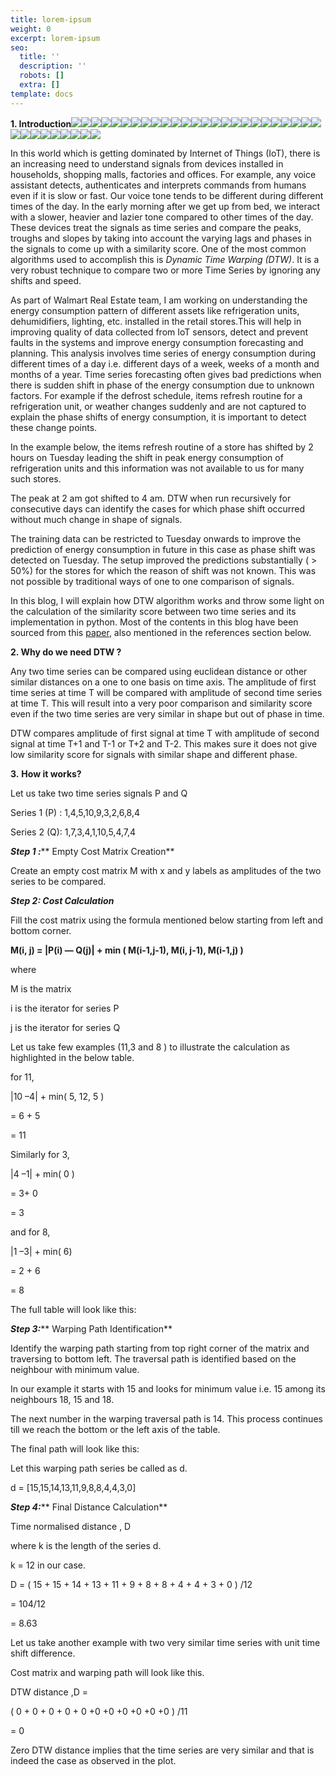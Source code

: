 ```yaml
---
title: lorem-ipsum
weight: 0
excerpt: lorem-ipsum
seo:
  title: ''
  description: ''
  robots: []
  extra: []
template: docs
---
```

**1. Introduction**![](https://miro.medium.com/max/60/1\*WEe7LQivzU4YOvDCe0\_P_A.png?q=20)![](https://miro.medium.com/max/630/1\*WEe7LQivzU4YOvDCe0\_P_A.png)![](https://miro.medium.com/max/52/1\*jDuu7XE8XitCTBSythQICw.png?q=20)![](https://miro.medium.com/max/630/1\*jDuu7XE8XitCTBSythQICw.png)![](https://miro.medium.com/max/60/1\*HQleh0-1HlGsLkVlcaFRLw.png?q=20)![](https://miro.medium.com/max/630/1\*HQleh0-1HlGsLkVlcaFRLw.png)![](https://miro.medium.com/max/60/1\*6Yzt8SiQ-kTRx8pFqDZXkw.png?q=20)![](https://miro.medium.com/max/630/1\*6Yzt8SiQ-kTRx8pFqDZXkw.png)![](https://miro.medium.com/max/60/1\*x8-vv9W3cfmdd0mW\_1MLTg.png?q=20)![](https://miro.medium.com/max/630/1\*x8-vv9W3cfmdd0mW\_1MLTg.png)![](https://miro.medium.com/max/60/1\*MrjHYFHyeeE3aiBEA-E5cw.png?q=20)![](https://miro.medium.com/max/630/1\*MrjHYFHyeeE3aiBEA-E5cw.png)![](https://miro.medium.com/max/60/1\*hhpagt7BEeFU22X83Q76yQ.png?q=20)![](https://miro.medium.com/max/630/1\*hhpagt7BEeFU22X83Q76yQ.png)![](https://miro.medium.com/max/60/1\*bHaMHM9eBfLc6q166iiI9g.png?q=20)![](https://miro.medium.com/max/630/1\*bHaMHM9eBfLc6q166iiI9g.png)![](https://miro.medium.com/max/60/1\*dzBbhICP6wqwtmW-GGwGmg.png?q=20)![](https://miro.medium.com/max/630/1\*dzBbhICP6wqwtmW-GGwGmg.png)![](https://miro.medium.com/max/60/1\*7pphf0WWYElhtohnQPFPNA.png?q=20)![](https://miro.medium.com/max/630/1\*7pphf0WWYElhtohnQPFPNA.png)![](https://miro.medium.com/max/60/1\*p6hJxIcUjOzgpTINBHLdmQ.png?q=20)![](https://miro.medium.com/max/630/1\*p6hJxIcUjOzgpTINBHLdmQ.png)![](https://miro.medium.com/max/60/1\*RnqvEKdMmWklx5m59YiP3g.png?q=20)![](https://miro.medium.com/max/630/1\*RnqvEKdMmWklx5m59YiP3g.png)![](https://miro.medium.com/max/60/1\*mjtlGiB44Zz2pALmMiYNLQ.png?q=20)![](https://miro.medium.com/max/630/1\*mjtlGiB44Zz2pALmMiYNLQ.png)![](https://miro.medium.com/max/60/1\*WaC_xFSpJi-2GlF7OG37CA.png?q=20)![](https://miro.medium.com/max/630/1\*WaC_xFSpJi-2GlF7OG37CA.png)![](https://miro.medium.com/max/60/1\*6M_cotyKNao7xo03zsMLZQ.png?q=20)![](https://miro.medium.com/max/385/1\*6M_cotyKNao7xo03zsMLZQ.png)![](https://miro.medium.com/max/60/1\*CLSlk3qD0Hil2H4XBBeE3Q.png?q=20)![](https://miro.medium.com/max/630/1\*CLSlk3qD0Hil2H4XBBeE3Q.png)![](https://miro.medium.com/max/60/1\*Wx823zTAqUkrSbX1ivMAlg.png?q=20)![](https://miro.medium.com/max/630/1\*Wx823zTAqUkrSbX1ivMAlg.png)



In this world which is getting dominated by Internet of Things (IoT), there is an increasing need to understand signals from devices installed in households, shopping malls, factories and offices. For example, any voice assistant detects, authenticates and interprets commands from humans even if it is slow or fast. Our voice tone tends to be different during different times of the day. In the early morning after we get up from bed, we interact with a slower, heavier and lazier tone compared to other times of the day. These devices treat the signals as time series and compare the peaks, troughs and slopes by taking into account the varying lags and phases in the signals to come up with a similarity score. One of the most common algorithms used to accomplish this is *Dynamic Time Warping (DTW)*. It is a very robust technique to compare two or more Time Series by ignoring any shifts and speed.

As part of Walmart Real Estate team, I am working on understanding the energy consumption pattern of different assets like refrigeration units, dehumidifiers, lighting, etc. installed in the retail stores.This will help in improving quality of data collected from IoT sensors, detect and prevent faults in the systems and improve energy consumption forecasting and planning. This analysis involves time series of energy consumption during different times of a day i.e. different days of a week, weeks of a month and months of a year. Time series forecasting often gives bad predictions when there is sudden shift in phase of the energy consumption due to unknown factors. For example if the defrost schedule, items refresh routine for a refrigeration unit, or weather changes suddenly and are not captured to explain the phase shifts of energy consumption, it is important to detect these change points.

In the example below, the items refresh routine of a store has shifted by 2 hours on Tuesday leading the shift in peak energy consumption of refrigeration units and this information was not available to us for many such stores.

The peak at 2 am got shifted to 4 am. DTW when run recursively for consecutive days can identify the cases for which phase shift occurred without much change in shape of signals.

The training data can be restricted to Tuesday onwards to improve the prediction of energy consumption in future in this case as phase shift was detected on Tuesday. The setup improved the predictions substantially ( > 50%) for the stores for which the reason of shift was not known. This was not possible by traditional ways of one to one comparison of signals.

In this blog, I will explain how DTW algorithm works and throw some light on the calculation of the similarity score between two time series and its implementation in python. Most of the contents in this blog have been sourced from this [paper](https://ieeexplore.ieee.org/document/1163055), also mentioned in the references section below.

**2. Why do we need DTW ?**

Any two time series can be compared using euclidean distance or other similar distances on a one to one basis on time axis. The amplitude of first time series at time T will be compared with amplitude of second time series at time T. This will result into a very poor comparison and similarity score even if the two time series are very similar in shape but out of phase in time.

DTW compares amplitude of first signal at time T with amplitude of second signal at time T+1 and T-1 or T+2 and T-2. This makes sure it does not give low similarity score for signals with similar shape and different phase.

**3.** **How it works?**

Let us take two time series signals P and Q

Series 1 (P) : 1,4,5,10,9,3,2,6,8,4

Series 2 (Q): 1,7,3,4,1,10,5,4,7,4

***Step 1 :***** Empty Cost Matrix Creation**

Create an empty cost matrix M with x and y labels as amplitudes of the two series to be compared.

***Step 2: Cost Calculation***

Fill the cost matrix using the formula mentioned below starting from left and bottom corner.

**M(i, j) = |P(i) — Q(j)| + min ( M(i-1,j-1), M(i, j-1), M(i-1,j) )**

where

M is the matrix

i is the iterator for series P

j is the iterator for series Q

Let us take few examples (11,3 and 8 ) to illustrate the calculation as highlighted in the below table.

for 11,

|10 –4| + min( 5, 12, 5 )

\= 6 + 5

\= 11

Similarly for 3,

|4 –1| + min( 0 )

\= 3+ 0

\= 3

and for 8,

|1 –3| + min( 6)

\= 2 + 6

\= 8

The full table will look like this:

***Step 3:***** Warping Path Identification**

Identify the warping path starting from top right corner of the matrix and traversing to bottom left. The traversal path is identified based on the neighbour with minimum value.

In our example it starts with 15 and looks for minimum value i.e. 15 among its neighbours 18, 15 and 18.

The next number in the warping traversal path is 14. This process continues till we reach the bottom or the left axis of the table.

The final path will look like this:

Let this warping path series be called as d.

d = \[15,15,14,13,11,9,8,8,4,4,3,0]

***Step 4:***** Final Distance Calculation**

Time normalised distance , D

where k is the length of the series d.

k = 12 in our case.

D = ( 15 + 15 + 14 + 13 + 11 + 9 + 8 + 8 + 4 + 4 + 3 + 0 ) /12

\= 104/12

\= 8.63

Let us take another example with two very similar time series with unit time shift difference.

Cost matrix and warping path will look like this.

DTW distance ,D =

( 0 + 0 + 0 + 0 + 0 +0 +0 +0 +0 +0 +0 ) /11

\= 0

Zero DTW distance implies that the time series are very similar and that is indeed the case as observed in the plot.
